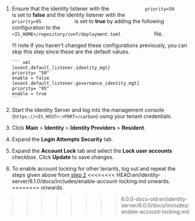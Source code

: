 
1. 	Ensure that the identity listener with the
   `              priority=50             ` is set to **false** and
   the identity listener with the `              priority=95             ` is set to
   **true**  by adding the following configuration to the
   `              <IS_HOME>/repository/conf/deployment.toml             ` file.  

	!!! note
		If you haven't changed these configurations previously, you can skip this step since these are the default values. 

		``` xml
		[event.default_listener.identity_mgt]
		priority= "50"
		enable = false
		[event.default_listener.governance_identity_mgt]
		priority= "95"
		enable = true
		```

2.  <a name="lockingaspecificuseraccount"></a>Start the Identity Server and log into the management console (`https://<IS_HOST>:<PORT>/carbon`) using
   your tenant credentials.
      
3.  Click **Main** > **Identity** > **Identity Providers** > **Resident**.
4.  Expand the **Login Attempts Security** tab.
5.  Expand the **Account Lock** tab and select the **Lock user accounts** checkbox. Click **Update** to save changes.  
	
	<!--![login-policies](../../../../assets/img/guides/login-policies.png) -->
         
         
6.  To enable account locking for other tenants, log out and repeat the
   steps given above from [step 2](#lockingaspecificuseraccount)
<<<<<<<< HEAD:en/identity-server/6.1.0/docs/includes/enable-account-locking.md
   onwards.
========
   onwards.
>>>>>>>> 6.0.0-docs-old:en/identity-server/6.0.0/docs/includes/enable-account-locking.md
